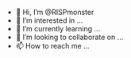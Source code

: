 - 👋 Hi, I’m @RISPmonster
- 👀 I’m interested in ...
- 🌱 I’m currently learning ...
- 💞️ I’m looking to collaborate on ...
- 📫 How to reach me ...

<!---
RISPmonster/RISPmonster is a ✨ special ✨ repository because its `README.md` (this file) appears on your GitHub profile.
You can click the Preview link to take a look at your changes.
--->

